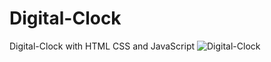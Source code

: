 # Digital-Clock
Digital-Clock with HTML CSS and JavaScript
![Digital-Clock](https://github.com/sergioironhacker/Stop-Watch/blob/main/imgMain.png)
